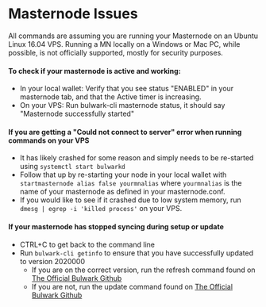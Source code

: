 # Masternode Issues

All commands are assuming you are running your Masternode on an Ubuntu Linux 16.04 VPS. Running a MN locally on a Windows or Mac PC, while possible, is not officially supported, mostly for security purposes.

#### To check if your masternode is active and working:
* In your local wallet: Verify that you see status "ENABLED" in your masternode tab, and that the Active timer is increasing.
* On your VPS: Run bulwark-cli masternode status, it should say "Masternode successfully started"

#### If you are getting a "Could not connect to server" error when running commands on your VPS
* It has likely crashed for some reason and simply needs to be re-started using `systemctl start bulwarkd`
* Follow that up by re-starting your node in your local wallet with `startmasternode alias false yourmnalias` where `yourmnalias` is the name of your masternode as defined in your masternode.conf.
* If you would like to see if it crashed due to low system memory, run `dmesg | egrep -i 'killed process'` on your VPS.

#### If your masternode has stopped syncing during setup or update
* CTRL+C to get back to the command line
* Run `bulwark-cli getinfo` to ensure that you have successfully updated to version 2020000
    * If you are on the correct version, run the refresh command found on [The Official Bulwark Github](https://github.com/bulwark-crypto/Bulwark-MN-Install)
    * If you are not, run the update command found on  [The Official Bulwark Github](https://github.com/bulwark-crypto/Bulwark-MN-Install)
